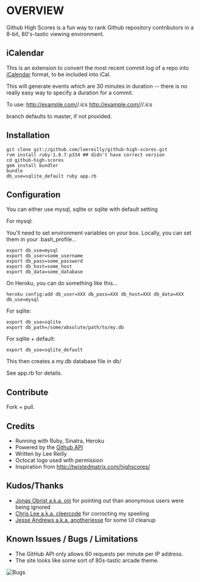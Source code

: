 # OVERVIEW

Github High Scores is a fun way to rank Github repository contributors in a 8-bit, 80's-tastic viewing environment.

## iCalendar

This is an extension to convert the most recent commit log of a repo into [iCalendar](http://tools.ietf.org/html/rfc5545) format, to be included into iCal.

This will generate events which are 30 minutes in duration -- there is no really easy way to specify a duration for a commit.

To use:
   http://example.com/<user>/<repo>.ics
   http://example.com/<user>/<repo>/<branch>.ics

branch defaults to master, if not provided.

## Installation

    git clone git://github.com/leereilly/github-high-scores.git
    rvm install ruby-1.8.7-p334 ## didn't have correct version
    cd github-high-scores
    gem install bundler
    bundle
    db_use=sqlite_default ruby app.rb

## Configuration

You can either use mysql, sqlite or sqlite with default setting

For mysql:

You'll need to set environment variables on your box. Locally, you can
set them in your .bash_profile...

    export db_use=mysql
    export db_user=some_username
    export db_pass=some_password
    export db_host=some_host
    export db_data=some_database

On Heroku, you can do something like this...

    heroku config:add db_user=XXX db_pass=XXX db_host=XXX db_data=XXX db_use=mysql

For sqlite:

    export db_use=sqlite
    export db_path=/some/absolute/path/to/my.db

For sqlite + default:

    export db_use=sqlite_default

This then creates a my.db database file in db/

See app.rb for details.

## Contribute

Fork + pull.

## Credits
* Running with Ruby, Sinatra, Heroku
* Powered by the [Github API](http://develop.github.com/)
* Written by Lee Reilly
* Octocat logo used with permission
* Inspiration from http://twistedmatrix.com/highscores/

## Kudos/Thanks

* [Jonas Obrist a.k.a. ojii](http://github-high-scores.heroku.com/ojii) for pointing out than anonymous users were being ignored
* [Chris Lee a.k.a. cleercode](http://github-high-scores.heroku.com/cleercode) for corrocting my speeling
* [Jesse Andrews a.k.a. anotherjesse](http://github-high-scores.heroku.com/anotherjesse) for some UI cleanup

## Known Issues / Bugs / Limitations
* The GitHub API only allows 60 requests per minute per IP address.
* The site looks like some sort of 80s-tastic arcade theme.

![Bugs](http://i.imgur.com/K8vsw.gif "Bugs")

